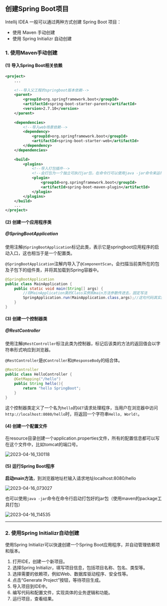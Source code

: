 ## 创建Spring Boot项目

 Intellij IDEA 一般可以通过两种方式创建 Spring Boot 项目：

- 使用 Maven 手动创建
- 使用 Spring Initializr 自动创建



### 1. 使用Maven手动创建

#### (1) 导入Spring Boot相关依赖

```xml
<project>
    ...
   
 	<!--导入父工程的springboot版本依赖-->
  	<parent>
        <groupId>org.springframework.boot</groupId>
        <artifactId>spring-boot-starter-parent</artifactId>
        <version>2.7.10</version>
    </parent>
  
    <dependencies>
        <!--导入web场景依赖-->
        <dependency>
            <groupId>org.springframework.boot</groupId>
            <artifactId>spring-boot-starter-web</artifactId>
        </dependency>
    </dependencies>
    
    <build>
        <plugins>
            <!--导入打包插件-->
            <!--会打包为一个独立可执行jar包，在命令行可以使用java -jar命令来运行这个jar包-->
            <plugin>
                <groupId>org.springframework.boot</groupId>
                <artifactId>spring-boot-maven-plugin</artifactId>
            </plugin>
        </plugins>
    </build>
	...
</project>
```



#### (2) 创建一个应用程序类

##### *@SpringBootApplication*

使用注解`@SpringBootApplication`标记此类，表示它是springboot应用程序的启动入口，这也相当于是一个配置类。

`@SpringBootApplication`注解内导入了`@ComponentScan`，会扫描当前类所在的包及子包下的组件类，并将其加载到Spring容器中。

```java
@SpringBootApplication
public class MainApplication {
    public static void main(String[] args) {
        //将MainApplication类的Class实例和main方法参数传进去，固定写法
        SpringApplication.run(MainApplication.class,args);//这句代码其实就是创建了spring容器
    }
}
```



#### (3) 创建一个控制器类

##### *@RestController*

使用注解`@RestController`标注此类为控制器，标记后该类的方法的返回值会以字符串形式响应到浏览器。

`@RestController`是`@Controller`和`@ResponseBody`的结合体。

```java
@RestController
public class HelloController {
    @GetMapping("/hello")
    public String hello(){
        return "hello SpringBoot";
    }
}
```

这个控制器类定义了一个名为`hello`的`GET`请求处理程序，当用户在浏览器中访问`http://localhost:8080/hello`时，将返回一个字符串`Hello, World!`。



#### (4) 创建一个配置文件

在resource目录创建一个application.properties文件，所有的配置信息都可以写在这个文件中，比如tomcat的端口号。

![2023-04-16_130118](img/2023-04-16_130118.png)



#### (5) 运行Spring Boot程序

**启动main方法**，到浏览器地址栏输入请求地址localhost:8080/hello

![2023-04-16_073027](img/2023-04-16_073027.png)

也可以使用`java -jar`命令在命令行启动打包好的jar包（使用maven的package工具打包）

![2023-04-16_114535](img/2023-04-16_114535.png)

------



### 2. 使用Spring Initializr自动创建

使用Spring Initializr可以快速创建一个Spring Boot应用程序，并自动管理依赖项和版本。

1. 打开IDE，创建一个新项目。
2. 选择Spring Initializr，填写项目信息，包括项目名称、包名、类型等。
3. 选择需要的依赖项，例如Web、数据库驱动程序、安全性等。
4. 点击“Generate Project”按钮，等待项目生成。
5. 导入项目到IDE中。
6. 编写代码和配置文件，实现具体的业务逻辑和功能。
7. 运行项目，查看结果。



